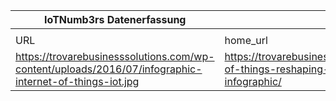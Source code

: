 |IoTNumb3rs Datenerfassung|||||||||||
| ---- | ---- | ---- | ---- | ---- | ---- | ---- | ---- | ---- | ---- | ---- |
||||||||||||
|URL|home_url|filename|device_class|device_count|market_class|market_volume|prognosis_year|publication_year|authorship_class|Dropbox folder|
|https://trovarebusinesssolutions.com/wp-content/uploads/2016/07/infographic-internet-of-things-iot.jpg|https://trovarebusinesssolutions.com/blog/internet-of-things-reshaping-the-business-we-know-infographic/|file9_infographic-internet-of-things-iot.jpg|generic IoT|50100000000|||2020|2016|blogger|marielledemuth/20181106-0000|
